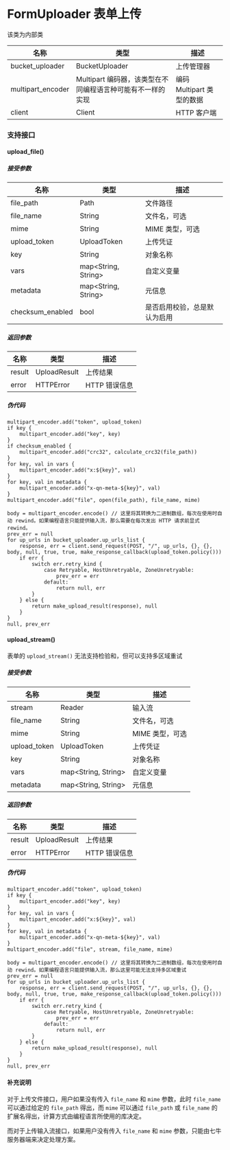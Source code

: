 # FormUploader 表单上传

该类为内部类

| 名称       | 类型       | 描述                              |
| ---------- | ---------- | --------------------------------- |
| bucket_uploader | BucketUploader | 上传管理器 |
| multipart_encoder | Multipart 编码器，该类型在不同编程语言种可能有不一样的实现 | 编码 Multipart 类型的数据 |
| client | Client | HTTP 客户端 |

### 支持接口

#### upload_file()

##### 接受参数

| 名称       | 类型       | 描述       |
| ---------- | ---------- | ---------- |
| file_path     | Path     | 文件路径   |
| file_name     | String     | 文件名，可选   |
| mime     | String     | MIME 类型，可选   |
| upload_token     | UploadToken     | 上传凭证 |
| key   | String | 对象名称                |
| vars  | map<String, String> | 自定义变量 |
| metadata  | map<String, String> | 元信息 |
| checksum_enabled | bool | 是否启用校验，总是默认为启用 |

##### 返回参数

| 名称    | 类型     | 描述                                                 |
| ------- | -------- | ---------------------------------------------------- |
| result | UploadResult | 上传结果 |
| error | HTTPError | HTTP 错误信息 |

##### 伪代码

```
multipart_encoder.add("token", upload_token)
if key {
	multipart_encoder.add("key", key)
}
if checksum_enabled {
	multipart_encoder.add("crc32", calculate_crc32(file_path))
}
for key, val in vars {
	multipart_encoder.add("x:${key}", val)
}
for key, val in metadata {
	multipart_encoder.add("x-qn-meta-${key}", val)
}
multipart_encoder.add("file", open(file_path), file_name, mime)

body = multipart_encoder.encode() // 这里将其转换为二进制数组，每次在使用时自动 rewind。如果编程语言只能提供输入流，那么需要在每次发出 HTTP 请求前显式 rewind。
prev_err = null
for up_urls in bucket_uploader.up_urls_list {
	response, err = client.send_request(POST, "/", up_urls, {}, {}, body, null, true, true, make_response_callback(upload_token.policy()))
	if err {
		switch err.retry_kind {
			case Retryable, HostUnretryable, ZoneUnretryable:
				prev_err = err
			default:
				return null, err
		}
	} else {
		return make_upload_result(response), null
	}
}
null, prev_err
```

#### upload_stream()

表单的 `upload_stream()` 无法支持检验和，但可以支持多区域重试

##### 接受参数

| 名称       | 类型       | 描述       |
| ---------- | ---------- | ---------- |
| stream | Reader  | 输入流 |
| file_name     | String     | 文件名，可选   |
| mime     | String     | MIME 类型，可选   |
| upload_token     | UploadToken     | 上传凭证 |
| key   | String | 对象名称                |
| vars  | map<String, String> | 自定义变量 |
| metadata  | map<String, String> | 元信息 |

##### 返回参数

| 名称    | 类型     | 描述                                                 |
| ------- | -------- | ---------------------------------------------------- |
| result | UploadResult | 上传结果 |
| error | HTTPError | HTTP 错误信息 |

##### 伪代码

```
multipart_encoder.add("token", upload_token)
if key {
	multipart_encoder.add("key", key)
}
for key, val in vars {
	multipart_encoder.add("x:${key}", val)
}
for key, val in metadata {
	multipart_encoder.add("x-qn-meta-${key}", val)
}
multipart_encoder.add("file", stream, file_name, mime)

body = multipart_encoder.encode() // 这里将其转换为二进制数组，每次在使用时自动 rewind。如果编程语言只能提供输入流，那么这里可能无法支持多区域重试
prev_err = null
for up_urls in bucket_uploader.up_urls_list {
	response, err = client.send_request(POST, "/", up_urls, {}, {}, body, null, true, true, make_response_callback(upload_token.policy()))
	if err {
		switch err.retry_kind {
			case Retryable, HostUnretryable, ZoneUnretryable:
				prev_err = err
			default:
				return null, err
		}
	} else {
		return make_upload_result(response), null
	}
}
null, prev_err
```

#### 补充说明

对于上传文件接口，用户如果没有传入 `file_name` 和 `mime` 参数，此时 `file_name` 可以通过给定的 `file_path` 得出，而 `mime` 可以通过 `file_path` 或 `file_name` 的扩展名得出，计算方式由编程语言所使用的库决定。

而对于上传输入流接口，如果用户没有传入 `file_name` 和 `mime` 参数，只能由七牛服务器端来决定处理方案。
